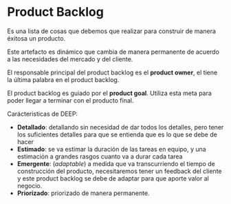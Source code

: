 # Product Backlog

Es una lista de cosas que debemos que realizar para construir de manera éxitosa un producto. 

Este artefacto es dinámico que cambia de manera permanente de acuerdo a las necesidades del mercado y del cliente. 

El responsable principal del product backlog es el **product owner**, el tiene la última palabra en el product backlog.  

El product backlog es guiado por el **product goal**. Utiliza esta meta para poder llegar a terminar con el producto final. 

Carácteristicas de DEEP: 

* **Detallado**: detallando sin necesidad de dar todos los detalles, pero tener los suficientes detalles para que se entienda que es lo que se debe de hacer
* **Estimado**: se va estimar la duración de las tareas en equipo, y una estimación a grandes rasgos cuanto va a durar cada tarea
* **Emergente**: (*adaptable*) a medida que va transcurriendo el tiempo de construcción del producto, necesitaremos tener un feedback del cliente y este product backlog se debe de adaptar para que aporte valor al negocio. 
* **Priorizado**: priorizado de manera permanente. 